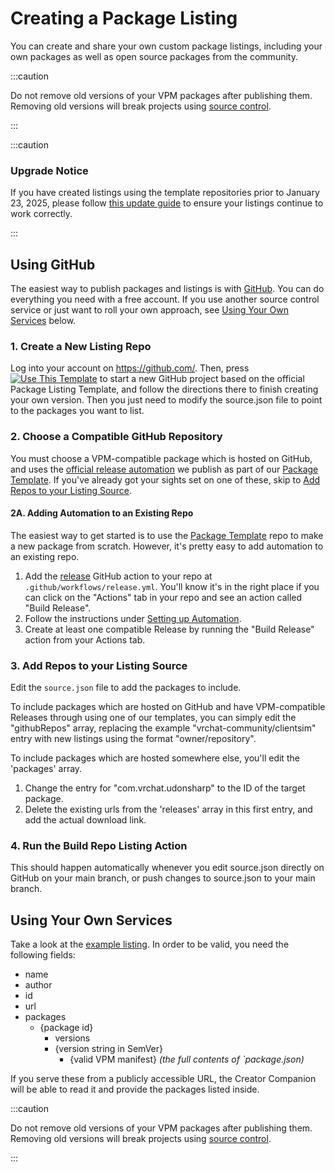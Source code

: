 # Creating a Package Listing

You can create and share your own custom package listings, including your own packages as well as open source packages from the community.

<!-- Don't forget sync this caution with vpm/packages.md -->

:::caution

Do not remove old versions of your VPM packages after publishing them.
Removing old versions will break projects using [source control](https://vcc.docs.vrchat.com/vpm/source-control).

:::

:::caution

### Upgrade Notice

If you have created listings using the template repositories prior to January 23, 2025, please follow [this update guide](/guides/upgrading/github-actions-upgrade) to ensure your listings continue to work correctly.

:::

## Using GitHub

The easiest way to publish packages and listings is with [GitHub](https://github.com/). You can do everything you need with a free account. If you use another source control service or just want to roll your own approach, see [Using Your Own Services](#using-your-own-services) below.

### 1. Create a New Listing Repo

Log into your account on https://github.com/. Then, press [![Use This Template](https://user-images.githubusercontent.com/737888/185467681-e5fdb099-d99f-454b-8d9e-0760e5a6e588.png)](https://github.com/vrchat-community/template-package-listing/generate)
to start a new GitHub project based on the official Package Listing Template, and follow the directions there to finish creating your own version. Then you just need to modify the source.json file to point to the packages you want to list.

### 2. Choose a Compatible GitHub Repository
You must choose a VPM-compatible package which is hosted on GitHub, and uses the [official release automation](https://github.com/vrchat-community/template-package/blob/main/.github/workflows/release.yml) we publish as part of our [Package Template](https://github.com/vrchat-community/template-package). If you've already got your sights set on one of these, skip to [Add Repos to your Listing Source](#3-add-repos-to-your-listing-source).

#### 2A. Adding Automation to an Existing Repo
The easiest way to get started is to use the [Package Template](https://github.com/vrchat-community/template-package) repo to make a new package from scratch. However, it's pretty easy to add automation to an existing repo.

1. Add the [release](https://github.com/vrchat-community/template-package/blob/main/.github/workflows/release.yml) GitHub action to your repo at `.github/workflows/release.yml`. You'll know it's in the right place if you can click on the "Actions" tab in your repo and see an action called "Build Release".
2. Follow the instructions under [Setting up Automation](https://github.com/vrchat-community/template-package#-setting-up-the-automation).
3. Create at least one compatible Release by running the "Build Release" action from your Actions tab.

### 3. Add Repos to your Listing Source
Edit the `source.json` file to add the packages to include.

To include packages which are hosted on GitHub and have VPM-compatible Releases through using one of our templates, you can simply edit the "githubRepos" array, replacing the example "vrchat-community/clientsim" entry with new listings using the format "owner/repository".

To include packages which are hosted somewhere else, you'll edit the 'packages' array. 
1. Change the entry for "com.vrchat.udonsharp" to the ID of the target package.
2. Delete the existing urls from the 'releases' array in this first entry, and add the actual download link.

### 4. Run the Build Repo Listing Action
This should happen automatically whenever you edit source.json directly on GitHub on your main branch, or push changes to source.json to your main branch.

## Using Your Own Services

Take a look at the [example listing](https://vrchat-community.github.io/template-package/index.json). In order to be valid, you need the following fields:

* name
* author
* id
* url
* packages
  * {package id}
    * versions
    * {version string in SemVer}
      * {valid VPM manifest} _(the full contents of `package.json)_

If you serve these from a publicly accessible URL, the Creator Companion will be able to read it and provide the packages listed inside.

:::caution

Do not remove old versions of your VPM packages after publishing them.
Removing old versions will break projects using [source control](https://vcc.docs.vrchat.com/vpm/source-control).

:::